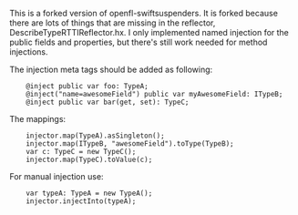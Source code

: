 This is a forked version of openfl-swiftsuspenders. It is forked because there are lots of things that are missing in the reflector, DescribeTypeRTTIReflector.hx. I only implemented named injection for the public fields and properties, but there's still work needed for method injections.

The injection meta tags should be added as following:

		
		@inject public var foo: TypeA;
		@inject("name=awesomeField") public var myAwesomeField: ITypeB;
		@inject public var bar(get, set): TypeC;
		

The mappings:

		
		injector.map(TypeA).asSingleton();
		injector.map(ITypeB, "awesomeField").toType(TypeB);
		var c: TypeC = new TypeC();
		injector.map(TypeC).toValue(c);
		

For manual injection use: 

		
		var typeA: TypeA = new TypeA();
		injector.injectInto(typeA);
		
